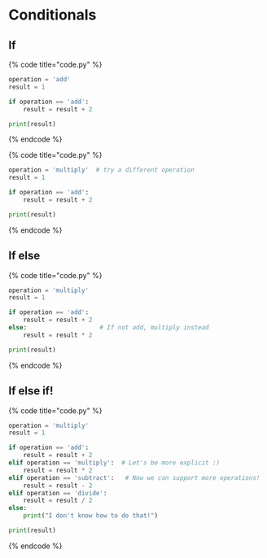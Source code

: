 # Conditionals

## If

{% code title="code.py" %}
```python
operation = 'add'
result = 1

if operation == 'add':
    result = result + 2

print(result)
```
{% endcode %}

{% code title="code.py" %}
```python
operation = 'multiply'  # try a different operation
result = 1

if operation == 'add':
    result = result + 2

print(result)
```
{% endcode %}

## If else

{% code title="code.py" %}
```python
operation = 'multiply'
result = 1

if operation == 'add':
    result = result + 2
else:                    # If not add, multiply instead
    result = result * 2

print(result)
```
{% endcode %}

## If else if!

{% code title="code.py" %}
```python
operation = 'multiply'
result = 1

if operation == 'add':
    result = result + 2
elif operation == 'multiply':  # Let's be more explicit :)
    result = result * 2
elif operation == 'subtract':   # Now we can support more operations!
    result = result - 2
elif operation == 'divide':
    result = result / 2
else:
    print("I don't know how to do that!")

print(result)
```
{% endcode %}

